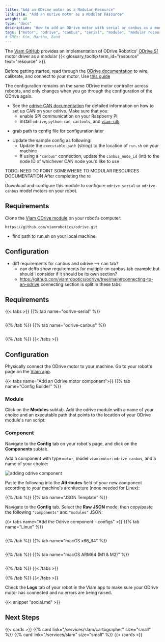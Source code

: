 ```yaml
---
title: "Add an ODrive motor as a Modular Resource"
linkTitle: "Add an ODrive motor as a Modular Resource"
weight: 40
type: "docs"
description: "How to add an ODrive motor with serial or canbus as a modular resource of your robot with the Viam ODrive module."
tags: ["motor", "odrive", "canbus", "serial", "module", "modular resources"]
# SMEs: Kim, Martha, Rand
---
```


The [Viam GitHub](https://github.com/viamrobotics/odrive) provides an implementation of ODrive Robotics' [ODrive S1](https://odriverobotics.com/shop/odrive-s1) motor driver as a modular {{< glossary_tooltip term_id="resource" text="resource" >}}.

Before getting started, read through the [ODrive documentation](https://docs.odriverobotics.com/v/latest/getting-started.html) to wire, calibrate, and connect to your motor.
Use [this guide](https://docs.odriverobotics.com/v/latest/control.html#control-doc)

The configuration remains on the same ODrive motor controller across reboots, and only changes when you go through the configuration of the ODrive again.
* See the [odrive CAN documentation](https://docs.odriverobotics.com/v/latest/can-guide.html) for detailed information on how to set up CAN on your odrive. Make sure that you:
    * enable SPI communication on your Raspberry Pi
    * install `odrive`, `python-can`, `cantools`, and [`viam-sdk`](https://python.viam.dev)

- grab path to config file for configuration later
* Update the sample config as following:
    * Update the `executable_path` (string) to the location of `run.sh` on your machine
    * If using a `"canbus"` connection, update the `canbus_node_id` (int) to the node ID of whichever CAN node you'd like to use
  
TODO: NEED TO POINT SOMEWHERE TO MODULAR RESOURCES DOCUMENTATION
After completing the re 

Download and configure this module to configure `odrive-serial` or `odrive-canbus` model motors on your robot.

## Requirements

Clone the [Viam ODrive module](https://github.com/viamrobotics/odrive) on your robot's computer:

``` {id="terminal-prompt" class="command-line" data-prompt="$"}
https://github.com/viamrobotics/odrive.git
```

- find path to run.sh on your local machine

## Configuration

- diff requirements for canbus and odrive --> can tab?
    - can deffo show requirements for multiple on canbus tab example but should I consider if it should be its own section?
    - https://github.com/viamrobotics/odrive/tree/main#connecting-to-an-odrive connecting section is split in these tabs

## Requirements

<!-- Install the `odrive-module` binary on your machine and make it executable by running the following commands according to your machine's architecture: -->

{{< tabs >}}
{{% tab name="odrive-serial" %}}

```{id="terminal-prompt" class="command-line" data-prompt="$"}

```

{{% /tab %}}
{{% tab name="odrive-canbus" %}}

```{id="terminal-prompt" class="command-line" data-prompt="$"}

```

{{% /tab %}}
{{< /tabs >}}

## Configuration

Physically connect the ODrive motor to your machine.
Go to your robot's page on the [Viam app](https://app.viam.com/).

{{< tabs name="Add an Odrive motor component">}}
{{% tab name="Config Builder" %}}

### Module

Click on the **Modules** subtab.
Add the odrive module with a name of your choice and an executable path that points to the location of your ODrive module's run script:

### Component
Navigate to the **Config** tab on your robot's page, and click on the **Components** subtab.

Add a component with type `motor`, model `viam:motor:odrive-canbus`, and a name of your choice:

![adding odrive component](../../img/add-odrive/add-odrive-component-ui.png)

Paste the following into the **Attributes** field of your new component according to your machine's architecture (none needed for Linux):

{{% /tab %}}
{{% tab name="JSON Template" %}}

Navigate to the **Config** tab.
Select the **Raw JSON** mode, then copy/paste the following `"components"` and `"modules"` JSON:

  {{< tabs name="Add the Odrive component - configs" >}}
  {{% tab name="Linux" %}}

  ```json

  ```

  {{% /tab %}}
  {{% tab name="macOS x86_64" %}}

  ```json

  ```

  {{% /tab %}}
  {{% tab name="macOS ARM64 (M1 & M2)" %}}

  ```json

  ```

  {{% /tab %}}
  {{< /tabs >}}

{{% /tab %}}
{{< /tabs >}}

Check the **Logs** tab of your robot in the Viam app to make sure your ODrive motor has connected and no errors are being raised.

{{< snippet "social.md" >}}

## Next Steps

{{< cards >}}
  {{% card link="/services/slam/cartographer" size="small" %}}
  {{% card link="/services/slam" size="small" %}}
{{< /cards >}}
